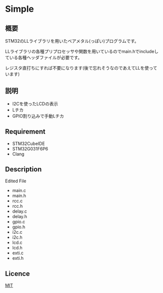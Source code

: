 # Simple

## 概要
STM32のLLライブラリを用いたベアメタル(っぽい)プログラムです。

LLライブラリの各種プリプロセッサや関数を用いているのでmain.hでincludeしている各種ヘッダファイルが必要です。

レジスタ直打ちにすれば不要になります(後で忘れそうなのであえてLLを使っています)

## 説明
* I2Cを使ったLCDの表示
* Lチカ
* GPIO割り込みで手動Lチカ

## Requirement
* STM32CubeIDE
* STM32G031F6P6
* Clang

## Description
Edited File
* main.c
* main.h
* rcc.c
* rcc.h
* delay.c
* delay.h
* gpio.c
* gpio.h
* i2c.c
* i2c.h
* lcd.c
* lcd.h
* exti.c
* exti.h

## Licence
[MIT](https://github.com/wataoxp/Radio/blob/main/LICENSE)



